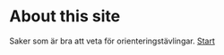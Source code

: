 # About this site
Saker som är bra att veta för orienteringstävlingar.
[Start](./index.html "Tillbaks till start")
